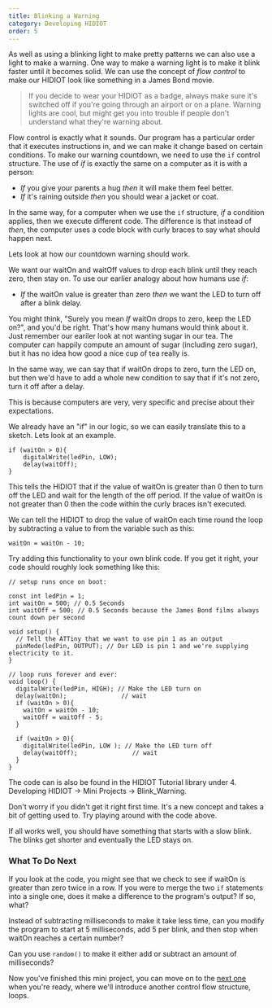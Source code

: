 ```yaml
---
title: Blinking a Warning
category: Developing HIDIOT
order: 5
---
```


As well as using a blinking light to make pretty patterns we can also use a light to make a warning. One way to make a warning light is to make it blink faster until it becomes solid. We can use the concept of *flow control* to make our HIDIOT look like something in a James Bond movie.

> If you decide to wear your HIDIOT as a badge, always make sure it's switched off if you're going through an airport or on a plane. Warning lights are cool, but might get you into trouble if people don't understand what they're warning about.

Flow control is exactly what it sounds. Our program has a particular order that it executes instructions in, and we can make it change based on certain conditions. To make our warning countdown, we need to use the ```if``` control structure. The use of *if* is exactly the same on a computer as it is with a person:

* *If* you give your parents a hug *then* it will make them feel better.
* *If* it's raining outside *then* you should wear a jacket or coat.

In the same way, for a computer when we use the ```if``` structure, *if* a condition applies, then we execute different code. The difference is that instead of *then*, the computer uses a code block with curly braces to say what should happen next.

Lets look at how our countdown warning should work.

We want our waitOn and waitOff values to drop each blink until they reach zero, then stay on. To use our earlier analogy about how humans use *if*:

* *If* the waitOn value is greater than zero *then* we want the LED to turn off after a blink delay.

You might think, "Surely you mean *If* waitOn drops to zero, keep the LED on?", and you'd be right. That's how many humans would think about it. Just remember our eariler look at not wanting sugar in our tea. The computer can happily compute an amount of sugar (including zero sugar), but it has no idea how good a nice cup of tea really is.

In the same way, we can say that if waitOn drops to zero, turn the LED on, but then we'd have to add a whole new condition to say that if it's not zero, turn it off after a delay.

This is because computers are very, very specific and precise about their expectations.

We already have an "if" in our logic, so we can easily translate this to a sketch. Lets look at an example.

	if (waitOn > 0){
		digitalWrite(ledPin, LOW);
		delay(waitOff);
	}

This tells the HIDIOT that if the value of waitOn is greater than 0 then to turn off the LED and wait for the length of the off period. If the value of waitOn is not greater than 0 then the code within the curly braces isn't executed.

We can tell the HIDIOT to drop the value of waitOn each time round the loop by subtracting a value to from the variable such as this:

	waitOn = waitOn - 10;

Try adding this functionality to your own blink code. If you get it right, your code should roughly look something like this:

	// setup runs once on boot:
	
	const int ledPin = 1;
	int waitOn = 500; // 0.5 Seconds
	int waitOff = 500; // 0.5 Seconds because the James Bond films always count down per second
	
	void setup() {                
	  // Tell the ATTiny that we want to use pin 1 as an output
	  pinMode(ledPin, OUTPUT); // Our LED is pin 1 and we're supplying electricity to it.
	}
	
	// loop runs forever and ever:
	void loop() {
	  digitalWrite(ledPin, HIGH); // Make the LED turn on
	  delay(waitOn);               // wait
	  if (waitOn > 0){
	    waitOn = waitOn - 10;
		waitOff = waitOff - 5;
	  }
	
	  if (waitOn > 0){
	    digitalWrite(ledPin, LOW ); // Make the LED turn off
	    delay(waitOff);               // wait
	  }
	}

The code can is also be found in the HIDIOT Tutorial library under 4. Developing HIDIOT -> Mini Projects -> Blink_Warning.

Don't worry if you didn't get it right first time. It's a new concept and takes a bit of getting used to. Try playing around with the code above.

If all works well, you should have something that starts with a slow blink. The blinks get shorter and eventually the LED stays on.

### What To Do Next

If you look at the code, you might see that we check to see if waitOn is greater than zero twice in a row. If you were to merge the two ```if``` statements into a single one, does it make a difference to the program's output? If so, what?

Instead of subtracting milliseconds to make it take less time, can you modify the program to start at 5 milliseconds, add 5 per blink, and then stop when waitOn reaches a certain number?

Can you use ```random()``` to make it either add or subtract an amount of milliseconds?

Now you've finished this mini project, you can move on to the [next one](/developing_on_hidiot/blinking_codes/) when you're ready, where we'll introduce another control flow structure, loops.
